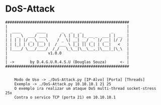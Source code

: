 # DoS-Attack

	#######################################################
	|                                                     |
	|  ____       ____       _   _   _             _      |
	| |  _ \  ___/ ___|     / \ | |_| |_ __ _  ___| | __  |
	| | | | |/ _ \___ \    / _ \| __| __/ _` |/ __| |/ /  |
	| | |_| | (_) |__) |  / ___ \ |_| || (_| | (__|   <   |
	| |____/ \___/____/  /_/   \_\__|\__\__,_|\___|_|\_\  |
	|                  v1.0.0                             |
	|                                                     |
	| ->       by D.4.G.U.R.4.S.U (Douglas Souza)      <- |
	#######################################################


        Modo de Uso -> ./DoS-Attack.py [IP-Alvo] [Porta] [Threads]
        Exemplo -> ./DoS-Attack.py 10.10.10.1 21 25
        O exemplo ira realizar um ataque DoS multi-thread socket-stress 25x
        Contra o servico TCP (porta 21) em 10.10.10.1
